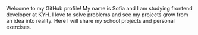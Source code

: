 Welcome to my GitHub profile!
My name is Sofia and I am studying frontend developer at KYH.
I love to solve problems and see my projects grow from an idea into reality.
Here I will share my school projects and personal exercises.
